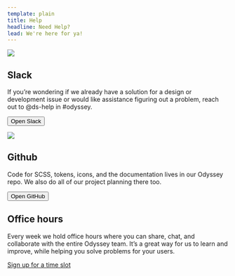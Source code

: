 ```yaml
---
template: plain
title: Help
headline: Need Help?
lead: We're here for ya!
---
```


<section class="odo-grid--2col">
  <div>

  <img aria-hidden="true" src="/images/icon-slack.svg">

  ## Slack

  If you’re wondering if we already have a solution for a design or development issue or would like assistance figuring out a problem, reach out to @ds-help in #odyssey.

  <button class="ods-button">Open Slack</button>

  </div>
  
  <div>

  <img aria-hidden="true" src="/images/icon-github.svg">

  ## Github

  Code for SCSS, tokens, icons, and the documentation lives in our Odyssey repo. We also do all of our project planning there too.

  <button class="ods-button">Open GitHub</button>

  </div>
  
  <div>

  ## Office hours

  Every week we hold office hours where you can share, chat, and collaborate with the entire Odyssey team. It’s a great way for us to learn and improve, while helping you solve problems for your users.

  <a href="https://oktawiki.atlassian.net/wiki/spaces/UX/pages/880512140/Odyssey+Office+Hours" target="_blank">Sign up for a time slot</a>

  </div>

</section>
